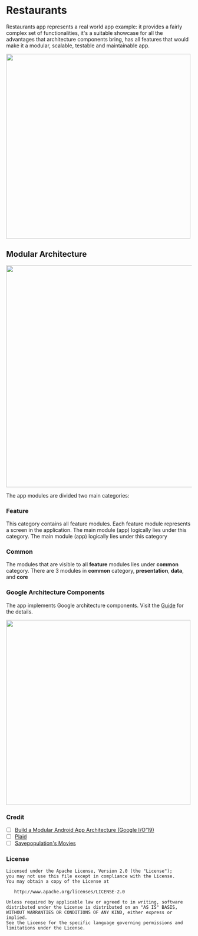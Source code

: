 # Restaurants

Restaurants app represents a real world app example: it provides a fairly complex set of functionalities, it's a suitable showcase for all the advantages that architecture components bring, has all features that would make it a modular, scalable, testable and maintainable app.
 
<img src="https://github.com/ShabanKamell/Restaurants/blob/master/blob/raw/home.png" height="500">

 ## Modular Architecture
 
 <img src="https://github.com/ShabanKamell/Restaurants/blob/master/blob/modular-arch-diagram2.png" height="600">
 
 The app modules are divided two main categories:
 
 ### Feature
 
This category contains all feature modules. Each feature module represents a screen in the application. The main module (app) logically lies under this category. The main module (app) logically lies under this category
 
 ### Common
 
 The modules that are visible to all **feature** modules lies under **common** category. There are 3 modules in **common** category, **presentation**, **data**, and **core**
 
 ### Google Architecture Components
 
 The app implements Google architecture components. Visit the [Guide](https://developer.android.com/jetpack/docs/guide) for the details.
 
 <img src="https://github.com/ShabanKamell/Restaurants/blob/master/blob/google-architecture-components.png" height="500">

 
 ### Credit
- [ ] [Build a Modular Android App Architecture (Google I/O'19)](https://www.youtube.com/watch?v=PZBg5DIzNww)
- [ ] [Plaid](https://github.com/android/plaid)
- [ ] [Savepopulation's Movies](https://github.com/savepopulation/movies)

 ### License
```
Licensed under the Apache License, Version 2.0 (the "License");
you may not use this file except in compliance with the License.
You may obtain a copy of the License at

   http://www.apache.org/licenses/LICENSE-2.0

Unless required by applicable law or agreed to in writing, software
distributed under the License is distributed on an "AS IS" BASIS,
WITHOUT WARRANTIES OR CONDITIONS OF ANY KIND, either express or implied.
See the License for the specific language governing permissions and
limitations under the License.
```
